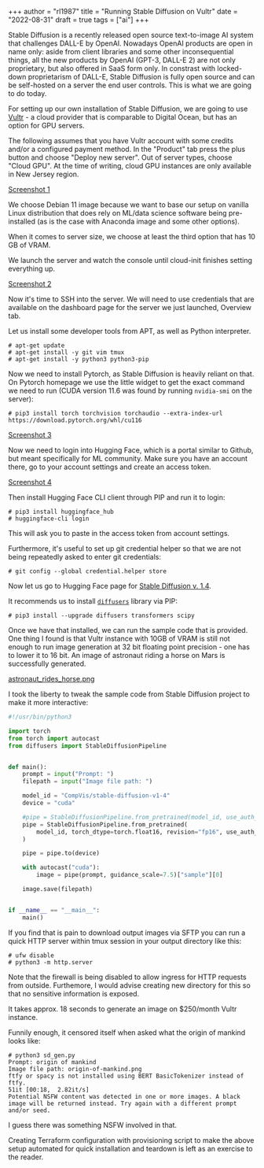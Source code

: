 +++
author = "rl1987"
title = "Running Stable Diffusion on Vultr"
date = "2022-08-31"
draft = true
tags = ["ai"]
+++

Stable Diffusion is a recently released open source text-to-image AI system that
challenges DALL-E by OpenAI. Nowadays OpenAI products are open in name only:
aside from client libraries and some other inconsequential things, all the
new products by OpenAI (GPT-3, DALL-E 2) are not only proprietary, but also
offered in SaaS form only. In constrast with locked-down proprietarism of DALL-E, 
Stable Diffusion is fully open source and can be self-hosted on a server the
end user controls. This is what we are going to do today.

For setting up our own installation of Stable Diffusion, we are going to use
[Vultr](https://vultr.com/) - a cloud provider that is comparable to Digital
Ocean, but has an option for GPU servers.

The following assumes that you have Vultr account with some credits and/or a
configured payment method. In the "Product" tab press the plus button and 
choose "Deploy new server". Out of server types, choose "Cloud GPU". At the
time of writing, cloud GPU instances are only available in New Jersey region.

[Screenshot 1](/2022-08-30_16.58.06.png)

We choose Debian 11 image because we want to base our setup on vanilla Linux
distribution that does rely on ML/data science software being pre-installed 
(as is the case with Anaconda image and some other options). 

When it comes to server size, we choose at least the third option that has 
10 GB of VRAM.

We launch the server and watch the console until cloud-init finishes setting
everything up.

[Screenshot 2](/2022-08-30_17.58.28.png)

Now it's time to SSH into the server. We will need to use credentials that
are available on the dashboard page for the server we just launched, Overview
tab.

Let us install some developer tools from APT, as well as Python interpreter.

```
# apt-get update
# apt-get install -y git vim tmux
# apt-get install -y python3 python3-pip
```

Now we need to install Pytorch, as Stable Diffusion is heavily reliant on that.
On Pytorch homepage we use the little widget to get the exact command we need 
to run (CUDA version 11.6 was found by running `nvidia-smi` on the server):

```
# pip3 install torch torchvision torchaudio --extra-index-url https://download.pytorch.org/whl/cu116
```

[Screenshot 3](/2022-08-30_18.04.02.png)

Now we need to login into Hugging Face, which is a portal similar to Github,
but meant specifically for ML community. Make sure you have an account there,
go to your account settings and create an access token. 

[Screenshot 4](/2022-08-30_17.10.54.png)

Then install Hugging Face CLI client through PIP and run it to login:

```
# pip3 install huggingface_hub
# huggingface-cli login
```

This will ask you to paste in the access token from account settings.

Furthermore, it's useful to set up git credential helper so that we are 
not being repeatedly asked to enter git credentials:

```
# git config --global credential.helper store
```

Now let us go to Hugging Face page for [Stable Diffusion v. 1.4]( https://huggingface.co/CompVis/stable-diffusion-v1-4).

It recommends us to install [`diffusers`](https://github.com/huggingface/diffusers) library via PIP:

```
# pip3 install --upgrade diffusers transformers scipy
```

Once we have that installed, we can run the sample code that is provided.
One thing I found is that Vultr instance with 10GB of VRAM is still not enough
to run image generation at 32 bit floating point precision - one has to lower it
to 16 bit. An image of astronaut riding a horse on Mars is successfully generated.

[astronaut_rides_horse.png](/astronaut_rides_horse.png)

I took the liberty to tweak the sample code from Stable Diffusion project to make it
more interactive:

```python
#!/usr/bin/python3

import torch
from torch import autocast
from diffusers import StableDiffusionPipeline


def main():
    prompt = input("Prompt: ")
    filepath = input("Image file path: ")

    model_id = "CompVis/stable-diffusion-v1-4"
    device = "cuda"

    #pipe = StableDiffusionPipeline.from_pretrained(model_id, use_auth_token=True)
    pipe = StableDiffusionPipeline.from_pretrained(
        model_id, torch_dtype=torch.float16, revision="fp16", use_auth_token=True
    )

    pipe = pipe.to(device)

    with autocast("cuda"):
        image = pipe(prompt, guidance_scale=7.5)["sample"][0]

    image.save(filepath)


if __name__ == "__main__":
    main()

```

If you find that is pain to download output images via SFTP you can run a quick
HTTP server within tmux session in your output directory like this:

```
# ufw disable
# python3 -m http.server
```
Note that the firewall is being disabled to allow ingress for HTTP requests
from outside. Furthemore, I would advise creating new directory for this so that no
sensitive information is exposed.

It takes approx. 18 seconds to generate an image on $250/month Vultr instance.

Funnily enough, it censored itself when asked what the origin of mankind looks like:

```
# python3 sd_gen.py 
Prompt: origin of mankind
Image file path: origin-of-mankind.png
ftfy or spacy is not installed using BERT BasicTokenizer instead of ftfy.
51it [00:18,  2.82it/s]
Potential NSFW content was detected in one or more images. A black image will be returned instead. Try again with a different prompt and/or seed.
```

I guess there was something NSFW involved in that.

Creating Terraform configuration with provisioning script to make the above
setup automated for quick installation and teardown is left as an exercise to
the reader.

